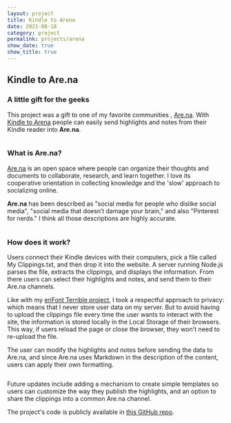 ```yaml
---
layout: project
title: Kindle to Arena
date: 2021-08-18
category: project
permalink: projects/arena
show_date: true
show_title: true
---
```


## Kindle to Are.na 
### A little gift for the geeks

<div class="Project__intro">
<p>This project was a gift to one of my favorite communities
, <a href="https://are.na">Are.na</a>. With <a href="https://arena.javierarce.com">Kindle to Arena</a> people can easily send highlights and notes from their Kindle reader into <strong>Are.na</strong>.</p></div>

<figure class="Figure"> 
<img class="Figure__image is-bn lazy" data-src="https://javier.work/images/arena/home.jpg">
</figure>


### What is Are.na?

[Are.na](https://are.na) is an open space where people can organize their thoughts and documents to collaborate, research, and learn together. I love its cooperative orientation in collecting knowledge and the 'slow' approach to socializing online.

**Are.na** has been described as "social media for people who dislike social media", "social media that doesn’t damage your brain," and also "Pinterest for nerds." I think all those descriptions are highly accurate.

<figure class="Figure"> 
<img class="Figure__image is-bn lazy" data-src="https://javier.work/images/arena/highlights.jpg">
</figure>

### How does it work?

Users connect their Kindle devices with their computers, pick a file called My Clippings.txt, and then drop it into the website. A server running Node.js parses the file, extracts the clippings, and displays the information. From there users can select their highlights and notes, and send them to their Are.na channels.

Like with my [enFont Terrible project](/projects/enfont), I took a respectful approach to privacy: which means that I never store user data on my server. But to avoid having to upload the clippings file every time the user wants to interact with the site, the information is stored locally in the Local Storage of their browsers. This way, if users reload the page or close the browser, they won't need to re-upload the file.

The user can modify the highlights and notes before sending the data to Are.na, and since Are.na uses Markdown in the description of the content, users can apply their own formatting.

<figure class="Figure"> 
<img class="Figure__image is-bn lazy" data-src="https://javier.work/images/arena/about.jpg">
</figure>

Future updates include adding a mechanism to create simple templates so users can customize the way they publish the highlights, and an option to share the clippings into a common Are.na channel.

The project's code is publicly available in [this GitHub repo](https://github.com/javierarce/kindle-to-arena).

